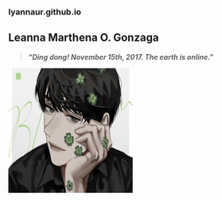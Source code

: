 ### lyannaur.github.io
## Leanna Marthena O. Gonzaga

> ***“Ding dong! November 15th, 2017. The earth is online.”***


<img src="https://github.com/lyannaur/lyannaur.github.io/blob/main/tumblr_d4b9af3ed01a39df7fa2926a5e4b1f8b_e6ff61a3_1280.jpg" width="250" height="250" />
